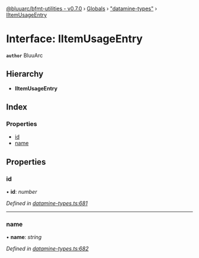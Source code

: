 [@bluuarc/bfmt-utilities - v0.7.0](../README.md) › [Globals](../globals.md) › ["datamine-types"](../modules/_datamine_types_.md) › [IItemUsageEntry](_datamine_types_.iitemusageentry.md)

# Interface: IItemUsageEntry

**`author`** BluuArc

## Hierarchy

* **IItemUsageEntry**

## Index

### Properties

* [id](_datamine_types_.iitemusageentry.md#id)
* [name](_datamine_types_.iitemusageentry.md#name)

## Properties

###  id

• **id**: *number*

*Defined in [datamine-types.ts:681](https://github.com/BluuArc/bfmt-utilities/blob/master/src/datamine-types.ts#L681)*

___

###  name

• **name**: *string*

*Defined in [datamine-types.ts:682](https://github.com/BluuArc/bfmt-utilities/blob/master/src/datamine-types.ts#L682)*
